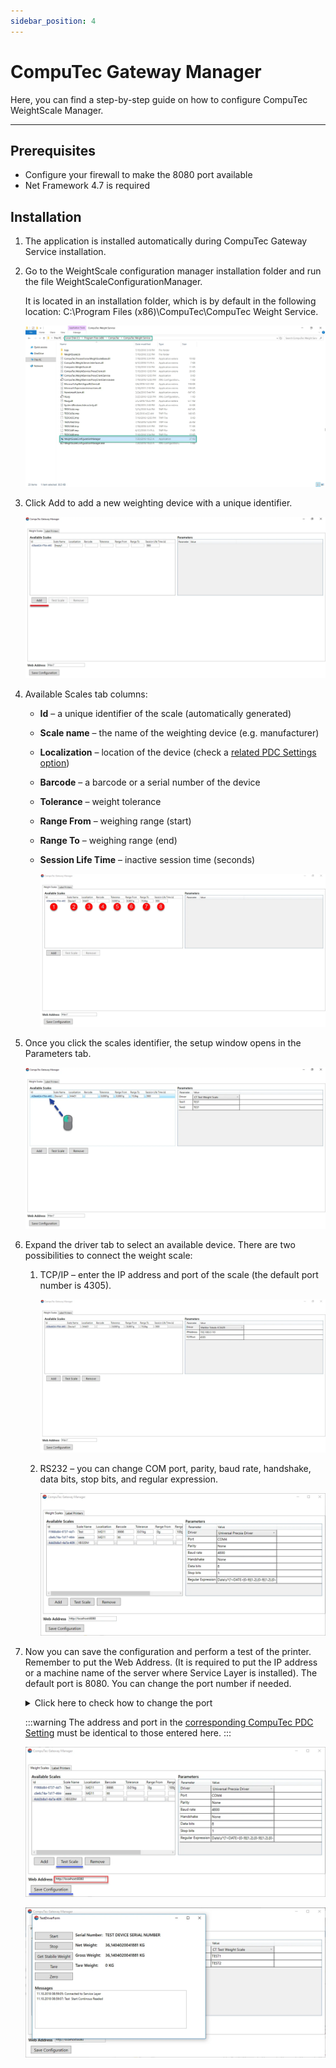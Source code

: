 ```yaml
---
sidebar_position: 4
---
```


# CompuTec Gateway Manager

Here, you can find a step-by-step guide on how to configure CompuTec WeightScale Manager.

---

## Prerequisites

- Configure your firewall to make the 8080 port available
- Net Framework 4.7 is required

## Installation

1. The application is installed automatically during CompuTec Gateway Service installation.
2. Go to the WeightScale configuration manager installation folder and run the file WeightScaleConfigurationManager.

   It is located in an installation folder, which is by default in the following location: C:\Program Files (x86)\CompuTec\CompuTec Weight Service\.

   ![Installation folder](./media/computec-gateway-manager/installation-folder.webp)
3. Click Add to add a new weighting device with a unique identifier.

    ![Add new scale](./media/computec-gateway-manager/add-new.webp)
4. Available Scales tab columns:

    - **Id** – a unique identifier of the scale (automatically generated)
    - **Scale name** – the name of the weighting device (e.g. manufacturer)
    - **Localization** – location of the device (check a [related PDC Settings option](../setting-up-the-application/pdc-settings/overview.md#assigning-pdc-settings-templates))
    - **Barcode** – a barcode or a serial number of the device
    - **Tolerance** – weight tolerance
    - **Range From** – weighing range (start)
    - **Range To** – weighing range (end)
    - **Session Life Time** – inactive session time (seconds)

        ![Scales columns](./media/computec-gateway-manager/scales-columns.webp)
5. Once you click the scales identifier, the setup window opens in the Parameters tab.

    ![Scale parameters](./media/computec-gateway-manager/scale-parameters.webp)
6. Expand the driver tab to select an available device. There are two possibilities to connect the weight scale:

    1. TCP/IP – enter the IP address and port of the scale (the default port number is 4305).

        ![Scale IP](./media/computec-gateway-manager/scale-ip.webp)
    2. RS232 – you can change COM port, parity, baud rate, handshake, data bits, stop bits, and regular expression.

        ![Scale RS232](./media/computec-gateway-manager/scale-rs232.webp)
7. Now you can save the configuration and perform a test of the printer. Remember to put the Web Address. (It is required to put the IP address or a machine name of the server where Service Layer is installed). The default port is 8080. You can change the port number if needed.

    <details>
        <summary>Click here to check how to change the port</summary>
        <div>
            The port can be changed by editing a file located in CompuTec Service Layer installation folder. The default path: C:\Program Files\CompuTec\CompuTec Service Layer\CompuTec.ServiceLayer.Host.WindowsService.exe

            ![Port config](./media/computec-gateway-manager/port-config.webp)
        </div>
    </details>

    :::warning
        The address and port in the [corresponding CompuTec PDC Setting](../setting-up-the-application/overview.md#ct-labels-settings) must be identical to those entered here.
    :::

    ![Manager](./media/computec-gateway-manager/manager-1.webp)

    ![Manager](./media/computec-gateway-manager/manager-2.webp)
